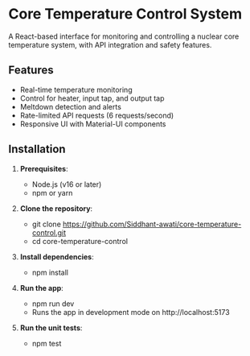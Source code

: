 # Core Temperature Control System

A React-based interface for monitoring and controlling a nuclear core temperature system, with API integration and safety features.

## Features

- Real-time temperature monitoring
- Control for heater, input tap, and output tap
- Meltdown detection and alerts
- Rate-limited API requests (6 requests/second)
- Responsive UI with Material-UI components

## Installation

1. **Prerequisites**:
   - Node.js (v16 or later)
   - npm or yarn

2. **Clone the repository**:
   - git clone https://github.com/Siddhant-awati/core-temperature-control.git
   - cd core-temperature-control
   
3. **Install dependencies**:
   - npm install

4. **Run the app**:
   - npm run dev
   - Runs the app in development mode on http://localhost:5173
  
5. **Run the unit tests**:
   - npm test
